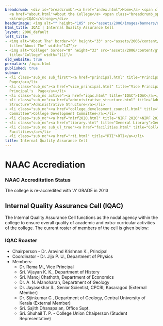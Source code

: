 ```yaml
---
breadcrumb: <div id="breadcrumb"><a href="index.html">Home</a> <span class="breadcrumb_spacer">&gt;</span>
  <a href="about.html">About the College</a> <span class="breadcrumb_spacer">&gt;</span>
  <strong>IQAC</strong></div>
headerimage: <img alt="" height="105" src="assets/2006/images/banners/about.jpg" width="472"/>
html_title: IQAC | Internal Quality Assurance Cell
layout: 2006_default
left_title:
- <img alt="About The" border="0" height="33" src="assets/2006/content/gt/6c823ce509233ee7077ed1b754cb8830.png"
  title="About The" width="147"/>
- <img alt="College" border="0" height="33" src="assets/2006/content/gt/50e0a1247d4d2e8d760ae187462b9408.png"
  title="College" width="111"/>
old_website: true
permalink: /iqac.html
published: true
subnav:
- <li class="sub_no sub_first"><a href="principal.html" title="Principal's Page">Principal's
  Page</a></li>
- <li class="sub_no"><a href="vice_principal.html" title="Vice Principal's  Page">Vice
  Principal's  Page</a></li>
- <li class="sub_no active"><a href="iqac.html" title="IQAC">IQAC</a></li>
- <li class="sub_no"><a href="administrative_structure.html" title="Administrative
  Structure">Administrative Structure</a></li>
- <li class="sub_no"><a href="college_development_council.html" title="College Development
  Committee">College Development Committee</a></li>
- <li class="sub_no"><a href="nirf2020.html" title="NIRF 2020">NIRF 2020</a></li>
- <li class="sub_no"><a href="library.html" title="General Library">General Library</a></li>
- <li class="sub_no sub_ul_true"><a href="facilities.html" title="College Facilities">College
  Facilities</a></li>
- <li class="sub_no"><a href="rti.html" title="RTI">RTI</a></li>
title: Internal Quality Assurance Cell
---
```


# NAAC Accrediation

### NAAC Accreditation Status

The college is re-accredited with 'A' GRADE in 2013

## Internal Quality Assurance Cell (IQAC)

The Internal Quality Assurance Cell functions as the nodal agency within the
college to ensure overall quality of academic and extra-curricular activities
of the college. The current roster of members of the cell is given below:

### IQAC Roaster

  * Chairperson - Dr. Aravind Krishnan K., Principal
  * Coordinator - Dr. Jijo P. U., Department of Physics
  * Members:
    * Dr. Rema M., Vice Principal
    * Sri. Vijayan K. K., Department of History
    * Sri. Manoj Chathoth, Department of Economics
    * Dr. A. N. Manoharan, Department of Geology
    * Dr. Jayasekhar S., Senior Scientist, CPCRI, Kasaragod (External Member)
    * Dr. Sijinkumar C., Department of Geology, Central University of Kerala (External Member)
    * Sri. Sajith Dhanapalan, Office Supt.
    * Sri. Shuhail T. P. - College Union Chaiperson (Student Representative)